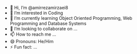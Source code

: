 - 👋 Hi, I’m @amirrezamirzaei8
- 👀 I’m interested in Coding
- 🌱 I’m currently learning Object Oriented Programming, Web Programming and Database Systems
- 💞️ I’m looking to collaborate on ...
- 📫 How to reach me ...
- 😄 Pronouns: He/Him
- ⚡ Fun fact: ...

<!---
amirrezamirzaei8/amirrezamirzaei8 is a ✨ special ✨ repository because its `README.md` (this file) appears on your GitHub profile.
You can click the Preview link to take a look at your changes.
--->
